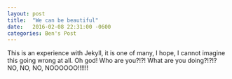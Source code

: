 ```yaml
---
layout: post
title:  "We can be beautiful"
date:   2016-02-08 22:31:00 -0600
categories: Ben's Post
---
```

This is an experience with Jekyll, it is one of many, I hope, I cannot imagine this going wrong at all. Oh god! Who are
you?!?! What are you doing?!?!? NO, NO, NO, NOOOOOO!!!!!!


